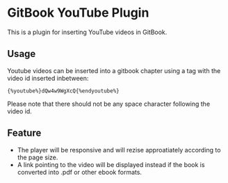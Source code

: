 # GitBook YouTube Plugin

This is a plugin for inserting YouTube videos in GitBook.

## Usage

Youtube videos can be inserted into a gitbook chapter using a tag with the video id inserted inbetween:

```
{%youtube%}dQw4w9WgXcQ{%endyoutube%}
```

Please note that there should not be any space character following the video id.

## Feature

* The player will be responsive and will rezise approatiately according to the page size.
* A link pointing to the video will be displayed instead if the book is converted into .pdf or other ebook formats.